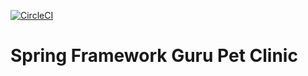 [![CircleCI](https://circleci.com/gh/brasovanconstantin/sfg-pet-clinic.svg?style=svg)](https://circleci.com/gh/brasovanconstantin/sfg-pet-clinic)

# Spring Framework Guru Pet Clinic
